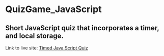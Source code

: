 # QuizGame_JavaScript

## Short JavaScript quiz that incorporates a timer, and local storage.

Link to live site: [Timed Java Script Quiz](https://clarissareeve.github.io/JavaScript_Quiz/)